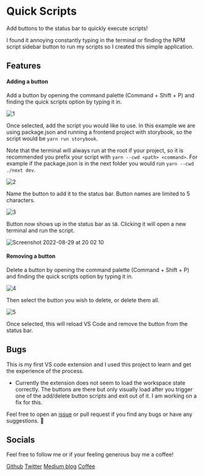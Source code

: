 # Quick Scripts

Add buttons to the status bar to quickly execute scripts!

I found it annoying constantly typing in the terminal or finding the NPM script sidebar button to run my scripts so I created this simple application.

## Features

#### Adding a button

Add a button by opening the command palette (Command + Shift + P) and finding the quick scripts option by typing it in.

![1](https://user-images.githubusercontent.com/14803518/187247899-2cf7d571-2c31-4348-9d66-f2d009aa4e75.png)

Once selected, add the script you would like to use. In this example we are using package.json and running a frontend project with storybook, so the script would be `yarn run storybook`.

Note that the terminal will always run at the root if your project, so it is recommended you prefix your script with `yarn --cwd <path> <command>`. For example if the package.json is in the next folder you would run `yarn --cwd ./next dev`.

![2](https://user-images.githubusercontent.com/14803518/187247902-0fb262c4-7020-4203-bfb3-42dbbe0a8a3f.png)

Name the button to add it to the status bar. Button names are limited to 5 characters.

![3](https://user-images.githubusercontent.com/14803518/187247903-aba4a218-dfeb-4dc1-b3d6-3a585b565aa3.png)

Button now shows up in the status bar as `SB`. Clicking it will open a new terminal and run the script.

![Screenshot 2022-08-29 at 20 02 10](https://user-images.githubusercontent.com/14803518/187278153-e2dd233e-1eb8-44c6-ad33-8284bd6da698.png)

#### Removing a button

Delete a button by opening the command palette (Command + Shift + P) and finding the quick scripts option by typing it in.

![4](https://user-images.githubusercontent.com/14803518/187247893-7c14a183-e720-4227-8b34-86f7cefdf1d5.png)

Then select the button you wish to delete, or delete them all.

![5](https://user-images.githubusercontent.com/14803518/187247905-d5d40806-59d0-498e-a36a-5757f46d22c9.png)

Once selected, this will reload VS Code and remove the button from the status bar.

## Bugs

This is my first VS code extension and I used this project to learn and get the experience of the process.

- Currently the extension does not seem to load the workspace state correctly. The buttons are there but only visually load after you trigger one of the add/delete button scripts and exit out of it. I am working on a fix for this.

Feel free to open an [issue](https://github.com/puyanwei/quick-scripts-v2/issues) or pull request if you find any bugs or have any suggestions. 🙏

## Socials

Feel free to follow me or if your feeling generous buy me a coffee!

[Github](https://github.com/puyanwei)
[Twitter](https://twitter.com/therealp_yan)
[Medium blog](https://medium.com/@pyan)
[Coffee](https://www.buymeacoffee.com/puyanwei)
